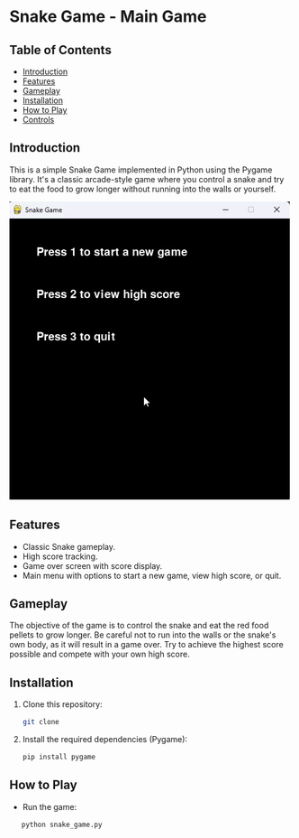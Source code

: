 # Snake Game - Main Game

## Table of Contents
- [Introduction](#introduction)
- [Features](#features)
- [Gameplay](#gameplay)
- [Installation](#installation)
- [How to Play](#howto)
- [Controls](#controls)


## Introduction

This is a simple Snake Game implemented in Python using the Pygame library. It's a classic arcade-style game where you control a snake and try to eat the food to grow longer without running into the walls or yourself.

![Snake Game](snake.gif)


## Features

- Classic Snake gameplay.
- High score tracking.
- Game over screen with score display.
- Main menu with options to start a new game, view high score, or quit.

## Gameplay

The objective of the game is to control the snake and eat the red food pellets to grow longer. Be careful not to run into the walls or the snake's own body, as it will result in a game over. Try to achieve the highest score possible and compete with your own high score.

## Installation

1. Clone this repository:

   ```bash
   git clone
   ```

2. Install the required dependencies (Pygame):

    ```bash
    pip install pygame
    ```
    
    
## How to Play
   - Run the game:
     
   ```bash
      python snake_game.py
   ```
